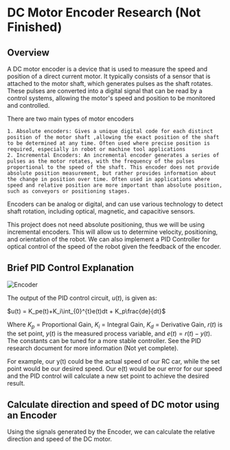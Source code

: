 # DC Motor Encoder Research (Not Finished)


## Overview
 A DC motor encoder is a device that is used to measure the speed and position of a direct current motor. It typically consists of a sensor that is attached to the motor shaft, which generates pulses as the shaft rotates. These pulses are converted into a digital signal that can be read by a control systems, allowing the motor's speed and position to be monitored and controlled. 

 There are two main types of motor encoders
    
    1. Absolute encoders: Gives a unique digital code for each distinct position of the motor shaft ,allowing the exact position of the shaft to be determined at any time. Often used where precise position is required, especially in robot or machine tool applications
    2. Incremental Encoders: An incremental encoder generates a series of pulses as the motor rotates, with the frequency of the pulses proportional to the speed of the shaft. This encoder does not provide absolute position measurement, but rather provides information about the change in position over time. Often used in applications where speed and relative position are more important than absolute position, such as conveyors or positioning stages.

Encoders can be analog or digital, and can use various technology to detect shaft rotation, including optical, magnetic, and capacitive sensors. 

This project does not need absolute positioning, thus we will be using incremental encoders. This will allow us to determine velocity, positioning, and orientation of the robot. We can also implement a PID Controller for optical control of the speed of the robot given the feedback of the encoder.

## Brief PID Control Explanation

![Encoder](https://www.thorlabs.com/images/TabImages/PID2.jpg)

The output of the PID control circuit, $u(t)$, is given as:

$u(t) = K_pe(t)+K_i\int_{0}^{t}e(t)dt + K_p\frac{de}{dt}$

Where $K_p$ = Proportional Gain, $K_i$ = Integral Gain, $K_d$ = Derivative Gain, $r(t)$ is the set point, $y(t)$ is the measured process variable, and $e(t) = r(t) - y(t)$. The constants can be tuned for a more stable controller. See the PID research document for more information (Not yet complete). 

For example, our y(t) could be the actual speed of our RC car, while the set point would be our desired speed. Our e(t) would be our error for our speed and the PID control will calculate a new set point to achieve the desired result. 

## Calculate direction and speed of DC motor using an Encoder

Using the signals generated by the Encoder, we can calculate the relative direction and speed of the DC motor. 
